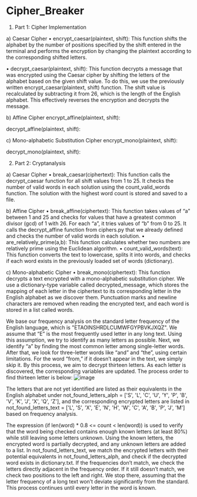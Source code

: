 # Cipher_Breaker
 
1.	Part 1: Cipher Implementation 

a)	Caesar Cipher
•	encrypt_caesar(plaintext, shift): This function shifts the alphabet by the number of positions specified by the shift entered in the terminal and performs the encryption by changing the plaintext according to the corresponding shifted letters.

•	decrypt_caesar(plaintext, shift): This function decrypts a message that was encrypted using the Caesar cipher by shifting the letters of the alphabet based on the given shift value. To do this, we use the previously written encrypt_caesar(plaintext, shift) function. The shift value is recalculated by subtracting it from 26, which is the length of the English alphabet. This effectively reverses the encryption and decrypts the message.

b)	Affine Cipher
encrypt_affine(plaintext, shift): 

decrypt_affine(plaintext, shift): 



c)	Mono-alphabetic Substitution Cipher
encrypt_mono(plaintext, shift): 

decrypt_mono(plaintext, shift): 




2.	Part 2: Cryptanalysis

a)	Caesar Cipher
•	break_caesar(ciphertext): This function calls the decrypt_caesar function for all shift values from 1 to 25. It checks the number of valid words in each solution using the count_valid_words function. The solution with the highest word count is stored and saved to a file.

b)	Affine Cipher
•	break_affine(ciphertext): This function takes values of “a” between 1 and 25 and checks for values that have a greatest common divisor (gcd) of 1 with 26. For each “a”, it tries values of “b” from 0 to 25. It calls the decrypt_affine function from ciphers.py that we already defined and checks the number of valid words in each solution.
•	are_relatively_prime(a,b): This function calculates whether two numbers are relatively prime using the Euclidean algorithm.
•	count_valid_words(text): This function converts the text to lowercase, splits it into words, and checks if each word exists in the previously loaded set of words (dictionary).

c)	Mono-alphabetic Cipher
•	break_mono(ciphertext): This function decrypts a text encrypted with a mono-alphabetic substitution cipher. We use a dictionary-type variable called decrypted_message, which stores the mapping of each letter in the ciphertext to its corresponding letter in the English alphabet as we discover them. Punctuation marks and newline characters are removed when reading the encrypted text, and each word is stored in a list called words.

We base our frequency analysis on the standard letter frequency of the English language, which is "ETAOINSHRDLCUMWFGYPBVKJXQZ". We assume that “E” is the most frequently used letter in any long text. Using this assumption, we try to identify as many letters as possible. Next, we identify “a” by finding the most common letter among single-letter words. After that, we look for three-letter words like “and” and “the”, using certain limitations. For the word “from,” if it doesn’t appear in the text, we simply skip it. By this process, we aim to decrypt thirteen letters. As each letter is discovered, the corresponding variables are updated. The process order to find thirteen letter is below:
 ![image](https://github.com/user-attachments/assets/17488543-ed73-4477-83ea-5e2118e92026)


The letters that are not yet identified are listed as their equivalents in the English alphabet under not_found_letters_alph = ['S', 'L', 'C', 'U', 'Y', 'P', 'B', 'V', 'K', 'J', 'X', 'Q', 'Z'], and the corresponding encrypted letters are listed in not_found_letters_text = ['L', 'S', 'X', 'E', 'N', 'H', 'W', 'C', 'A', 'B', 'P', 'J', 'M'] based on frequency analysis.

The expression (if len(word) * 0.8 <= count < len(word)) is used to verify that the word being checked contains enough known letters (at least 80%) while still leaving some letters unknown. Using the known letters, the encrypted word is partially decrypted, and any unknown letters are added to a list. In not_found_letters_text, we match the encrypted letters with their potential equivalents in not_found_letters_alph, and check if the decrypted word exists in dictionary.txt. If the frequencies don’t match, we check the letters directly adjacent in the frequency order. If it still doesn’t match, we check two positions to the left and right. We stop there, assuming that the letter frequency of a long text won’t deviate significantly from the standard. This process continues until every letter in the word is known.





